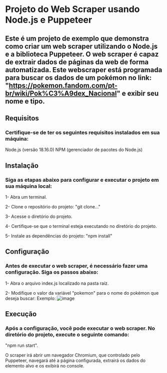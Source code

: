 # Projeto do Web Scraper usando Node.js e Puppeteer
## Este é um projeto de exemplo que demonstra como criar um web scraper utilizando o Node.js e a biblioteca Puppeteer. O web scraper é capaz de extrair dados de páginas da web de forma automatizada. Este webscraper está programada para buscar os dados de um pokémon no link: "https://pokemon.fandom.com/pt-br/wiki/Pok%C3%A9dex_Nacional" e exibir seu nome e tipo. 
 
## Requisitos
### Certifique-se de ter os seguintes requisitos instalados em sua máquina:

Node.js (versão 18.16.0)
NPM (gerenciador de pacotes do Node.js)

## Instalação
### Siga as etapas abaixo para configurar e executar o projeto em sua máquina local:

1- Abra um terminal.

2- Clone o repositório do projeto:
"git clone..."

3- Acesse o diretório do projeto.

4- Certifique-se que o terminal esteja executando no diretório do projeto.

5- Instale as dependências do projeto:
"npm install"

## Configuração
### Antes de executar o web scraper, é necessário fazer uma configuração. Siga os passos abaixo:

1- Abra o arquivo index.js localizado na pasta raíz.

2- Modifique o valor da variável "pokemon" para o nome do pokémon que deseja buscar:
Exemplo:
![image](https://github.com/lmbldev/Scrapper-Pokedex-NodeJS-Puppeteer/assets/121053332/994295cc-8e52-4446-9803-74c69cfee88b)

## Execução
### Após a configuração, você pode executar o web scraper. No diretório do projeto, execute o seguinte comando:
"npm run start".

O scraper irá abrir um navegador Chromium, que controlado pelo Puppeteer, navegará até a página configurada, extrairá os dados do elemento alvo e os exibirá no console.


